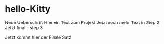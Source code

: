 # hello-Kitty
Neue Ueberschrift
Hier ein Text zum Projekt
Jetzt noch mehr Text in Step 2
Jetzt final - step 3

Jetzt kommt hier der Finale Satz
